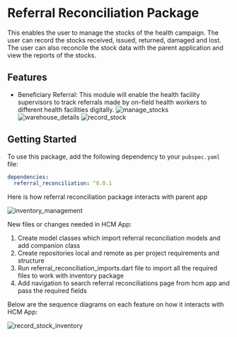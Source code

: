 # Referral Reconciliation Package

This enables the user to manage the stocks of the health campaign. The user can record the stocks received, issued, returned, damaged and lost. The user can also reconcile the stock data with the parent application and view the reports of the stocks.

## Features

- Beneficiary Referral: This module will enable the health facility supervisors to track referrals made by on-field health workers to different health facilities digitally.
  ![manage_stocks](https://github.com/egovernments/health-campaign-field-worker-app/assets/154230258/884566db-51c1-4712-b09c-cda508adb401)
  ![warehouse_details](https://github.com/egovernments/health-campaign-field-worker-app/assets/154230258/48b272b5-45f5-401c-b775-2fa5ded07602)
  ![record_stock](https://github.com/egovernments/health-campaign-field-worker-app/assets/154230258/9202691e-550c-4a6c-9c3f-56c95a2f3479)

## Getting Started

To use this package, add the following dependency to your `pubspec.yaml` file:

```yaml
dependencies:
  referral_reconciliation: ^0.0.1
```

Here is how referral reconciliation package interacts with parent app

![inventory_management](https://github.com/egovernments/health-campaign-field-worker-app/assets/154230258/e22ba6a1-bb73-4ec2-b93d-8aada56590e8)

New files or changes needed in HCM App:

1. Create model classes which import referral reconciliation models and add companion class
2. Create repositories local and remote as per project requirements and structure
3. Run referral_reconciliation_imports.dart file to import all the required files to work with inventory package
4. Add navigation to search referral reconciliations page from hcm app and pass the required fields

Below are the sequence diagrams on each feature on how it interacts with HCM App:

![record_stock_inventory](https://github.com/egovernments/health-campaign-field-worker-app/assets/154230258/f60a1106-f077-400f-b234-bc7634daf4dc)


